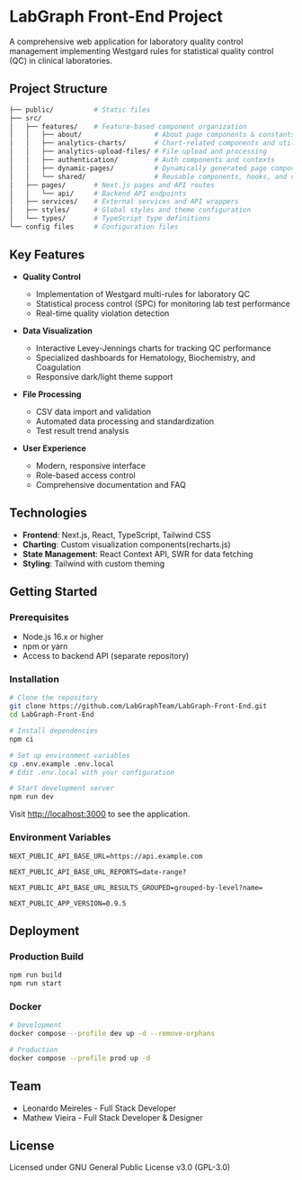 # LabGraph Front-End Project

A comprehensive web application for laboratory quality control management implementing Westgard rules for statistical quality control (QC) in clinical laboratories.

## Project Structure

```bash
├── public/          # Static files
├── src/
│   ├── features/    # Feature-based component organization
│   │   ├── about/                  # About page components & constants
│   │   ├── analytics-charts/       # Chart-related components and utilities
│   │   ├── analytics-upload-files/ # File upload and processing
│   │   ├── authentication/         # Auth components and contexts
│   │   ├── dynamic-pages/          # Dynamically generated page components
│   │   └── shared/                 # Reusable components, hooks, and utilities
│   ├── pages/       # Next.js pages and API routes
│   │   └── api/     # Backend API endpoints
│   ├── services/    # External services and API wrappers
│   ├── styles/      # Global styles and theme configuration
│   └── types/       # TypeScript type definitions
└── config files     # Configuration files
```

## Key Features

- **Quality Control**

  - Implementation of Westgard multi-rules for laboratory QC
  - Statistical process control (SPC) for monitoring lab test performance
  - Real-time quality violation detection

- **Data Visualization**

  - Interactive Levey-Jennings charts for tracking QC performance
  - Specialized dashboards for Hematology, Biochemistry, and Coagulation
  - Responsive dark/light theme support

- **File Processing**

  - CSV data import and validation
  - Automated data processing and standardization
  - Test result trend analysis

- **User Experience**
  - Modern, responsive interface
  - Role-based access control
  - Comprehensive documentation and FAQ

## Technologies

- **Frontend**: Next.js, React, TypeScript, Tailwind CSS
- **Charting**: Custom visualization components(recharts.js)
- **State Management**: React Context API, SWR for data fetching
- **Styling**: Tailwind with custom theming

## Getting Started

### Prerequisites

- Node.js 16.x or higher
- npm or yarn
- Access to backend API (separate repository)

### Installation

```bash
# Clone the repository
git clone https://github.com/LabGraphTeam/LabGraph-Front-End.git
cd LabGraph-Front-End

# Install dependencies
npm ci

# Set up environment variables
cp .env.example .env.local
# Edit .env.local with your configuration

# Start development server
npm run dev
```

Visit [http://localhost:3000](http://localhost:3000) to see the application.

### Environment Variables

```
NEXT_PUBLIC_API_BASE_URL=https://api.example.com

NEXT_PUBLIC_API_BASE_URL_REPORTS=date-range?

NEXT_PUBLIC_API_BASE_URL_RESULTS_GROUPED=grouped-by-level?name=

NEXT_PUBLIC_APP_VERSION=0.9.5

```

## Deployment

### Production Build

```bash
npm run build
npm run start
```

### Docker

```bash
# Development
docker compose --profile dev up -d --remove-orphans

# Production
docker compose --profile prod up -d
```

## Team

- Leonardo Meireles - Full Stack Developer
- Mathew Vieira - Full Stack Developer & Designer

## License

Licensed under GNU General Public License v3.0 (GPL-3.0)
